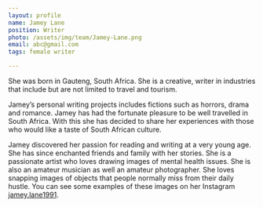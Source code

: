 ```yaml
---
layout: profile
name: Jamey Lane
position: Writer
photo: /assets/img/team/Jamey-Lane.png
email: abc@gmail.com
tags: female writer

---
```

She was born in Gauteng, South Africa. She is a creative, writer in industries that include but are not limited to travel and tourism.

Jamey’s personal writing projects includes fictions such as horrors, drama and romance. Jamey has had the fortunate pleasure to be well travelled in South Africa. With this she has decided to share her experiences with those who would like a taste of South African culture.

Jamey discovered her passion for reading and writing at a very young age. She has since enchanted friends and family with her stories. She is a passionate artist who loves drawing images of mental health issues. She is also an amateur musician as well an amateur photographer. She loves snapping images of objects that people normally miss from their daily hustle. You can see some examples of these images on her Instagram [jamey.lane1991](https://www.instagram.com/jamey.lane1991/).



